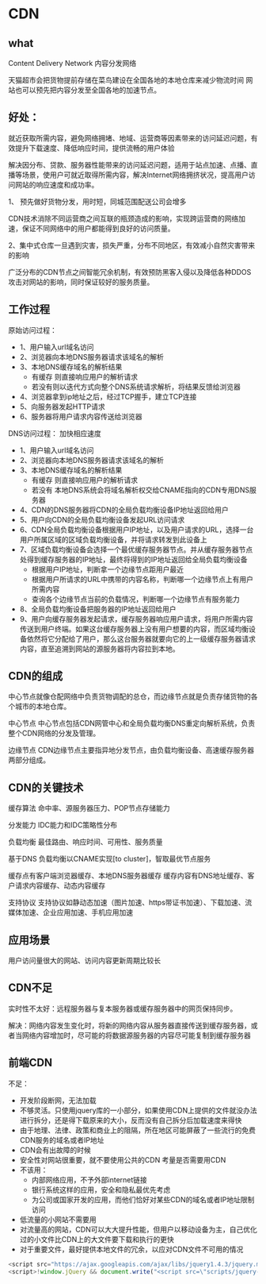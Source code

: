 # CDN

## what
Content Delivery Network 内容分发网络

天猫超市会把货物提前存储在菜鸟建设在全国各地的本地仓库来减少物流时间
网站也可以预先把内容分发至全国各地的加速节点。

## 好处：
  就近获取所需内容，避免网络拥堵、地域、运营商等因素带来的访问延迟问题，有效提升下载速度、降低响应时间，提供流畅的用户体验

  解决因分布、贷款、服务器性能带来的访问延迟问题，适用于站点加速、点播、直播等场景，使用户可就近取得所需内容，解决Internet网络拥挤状况，提高用户访问网站的响应速度和成功率。


1、 预先做好货物分发，用时短，同城范围配送公司会增多

  CDN技术消除不同运营商之间互联的瓶颈造成的影响，实现跨运营商的网络加速，保证不同网络中的用户都能得到良好的访问质量。

2、集中式仓库一旦遇到灾害，损失严重，分布不同地区，有效减小自然灾害带来的影响

  广泛分布的CDN节点之间智能冗余机制，有效预防黑客入侵以及降低各种DDOS攻击对网站的影响，同时保证较好的服务质量。

## 工作过程

原始访问过程：

- 1、用户输入url域名访问
- 2、浏览器向本地DNS服务器请求该域名的解析
- 3、本地DNS缓存域名的解析结果
  - 有缓存 则直接响应用户的解析请求
  - 若没有则以迭代方式向整个DNS系统请求解析，将结果反馈给浏览器
- 4、浏览器拿到ip地址之后，经过TCP握手，建立TCP连接
- 5、向服务器发起HTTP请求
- 6、服务器将用户请求内容传送给浏览器

DNS访问过程： 加快相应速度

- 1、用户输入url域名访问
- 2、浏览器向本地DNS服务器请求该域名的解析
- 3、本地DNS缓存域名的解析结果
  - 有缓存 则直接响应用户的解析请求
  - 若没有 本地DNS系统会将域名解析权交给CNAME指向的CDN专用DNS服务器
- 4、CDN的DNS服务器将CDN的全局负载均衡设备IP地址返回给用户
- 5、用户向CDN的全局负载均衡设备发起URL访问请求
- 6、CDN全局负载均衡设备根据用户IP地址，以及用户请求的URL，选择一台用户所属区域的区域负载均衡设备，并将请求转发到此设备上
- 7、区域负载均衡设备会选择一个最优缓存服务器节点。并从缓存服务器节点处得到缓存服务器的IP地址，最终将得到的IP地址返回给全局负载均衡设备
  - 根据用户IP地址，判断拿一个边缘节点距用户最近
  - 根据用户所请求的URL中携带的内容名称，判断哪一个边缘节点上有用户所需内容
  - 查询各个边缘节点当前的负载情况，判断哪一个边缘节点有服务能力
- 8、全局负载均衡设备把服务器的IP地址返回给用户
- 9、用户向缓存服务器发起请求，缓存服务器响应用户请求，将用户所需内容传送到用户终端。如果这台缓存服务器上没有用户想要的内容，而区域均衡设备依然将它分配给了用户，那么这台服务器就要向它的上一级缓存服务器请求内容，直至追溯到网站的源服务器将内容拉到本地。

## CDN的组成

中心节点就像仓配网络中负责货物调配的总仓，而边缘节点就是负责存储货物的各个城市的本地仓库。

中心节点
中心节点包括CDN网管中心和全局负载均衡DNS重定向解析系统，负责整个CDN网络的分发及管理。

边缘节点
CDN边缘节点主要指异地分发节点，由负载均衡设备、高速缓存服务器两部分组成。

## CDN的关键技术

缓存算法
命中率、源服务器压力、POP节点存储能力


分发能力
IDC能力和IDC策略性分布

负载均衡
最佳路由、响应时间、可用性、服务质量

基于DNS 
负载均衡以CNAME实现[to cluster]，智取最优节点服务

缓存点有客户端浏览器缓存、本地DNS服务器缓存
缓存内容有DNS地址缓存、客户请求内容缓存、动态内容缓存

支持协议
支持协议如静动态加速（图片加速、https带证书加速）、下载加速、流媒体加速、企业应用加速、手机应用加速

## 应用场景

用户访问量很大的网站、访问内容更新周期比较长

## CDN不足


实时性不太好：远程服务器与复本服务器或缓存服务器中的网页保持同步。

解决：网络内容发生变化时，将新的网络内容从服务器直接传送到缓存服务器，或者当网络内容增加时，尽可能的将数据源服务器的内容尽可能复制到缓存服务器


## 前端CDN

不足：
  - 开发阶段断网，无法加载
  - 不够灵活。只使用jquery库的一小部分，如果使用CDN上提供的文件就没办法进行拆分，还是得下载原来的大小，反而没有自己拆分后加载速度来得快
  - 由于地理、法律、政策和商业上的阻隔，所在地区可能屏蔽了一些流行的免费CDN服务的域名或者IP地址
  - CDN会有出故障的时候
  - 安全性对网站很重要，就不要使用公共的CDN
考量是否需要用CDN
  - 不该用：
    - 内部网络应用，不予外部internet链接
    - 银行系统这样的应用，安全和隐私最优先考虑
    - 为公司或国家开发的应用，而他们恰好对某些CDN的域名或者IP地址限制访问
  - 低流量的小网站不需要用
  - 对流量高的网站，CDN可以大大提升性能，但用户以移动设备为主，自己优化过的小文件比CDN上的大文件要下载和执行的更快
  - 对于重要文件，最好提供本地文件的冗余，以应对CDN文件不可用的情况

  ```javascript
  <script src="https://ajax.googleapis.com/ajax/libs/jquery1.4.3/jquery.min.js"></script>
  <script>!window.jQuery && document.write("<script src=\"scripts/jquery-1.4.3.min.js\">" + "<\/scrript>")
  ```

